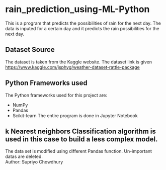 # rain_prediction_using-ML-Python

This is a program that predicts the possibilities of rain for the next day. The data is inputed for a certain day and it predicts the rain possibilities for the next day. 

## Dataset Source
The dataset is taken from the Kaggle website. The dataset link is given https://www.kaggle.com/jsphyg/weather-dataset-rattle-package
 
## Python Frameworks used
The Python frameworks used for this project are:
* NumPy
* Pandas
* Scikit-learn
The entire program is done in Jupyter Notebook

## k Nearest neighbors Classification algorithm is used in this case to build a less complex model.

The data set is modified using different Pandas function. Un-important datas are deleted.   
Author: Supriyo Chowdhury
